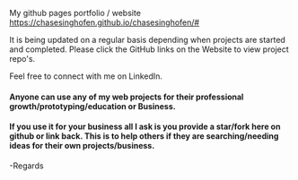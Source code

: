 
My github pages portfolio / website
https://chasesinghofen.github.io/chasesinghofen/#

It is being updated on a regular basis depending when projects are started and completed. Please click the GitHub links on the Website to view project repo's.

Feel free to connect with me on LinkedIn. 

#### Anyone can use any of my web projects for their professional growth/prototyping/education or Business. 
#### If you use it for your business all I ask is you provide a star/fork here on github or link back. This is to help others if they are searching/needing ideas for their own projects/business.

-Regards
